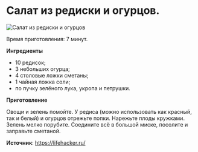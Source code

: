 # Салат из редиски и огурцов.

![Салат из редиски и огурцов](/images/Kulinar/Salad/redog.jpg 'Салат из редиски и огурцов')

Время приготовления: 7 минут.

**Ингредиенты**

- 10 редисок;
- 3 небольших огурца;
- 4 столовые ложки сметаны;
- 1 чайная ложка соли;
- по пучку зелёного лука, укропа и петрушки.

**Приготовление**

Овощи и зелень помойте. У редиса (можно использовать как красный, так и белый) и огурцов отрежьте попки. Нарежьте плоды кружками. Зелень мелко порубите. Соедините всё в большой миске, посолите и заправьте сметаной.

**Источник**: https://lifehacker.ru/
